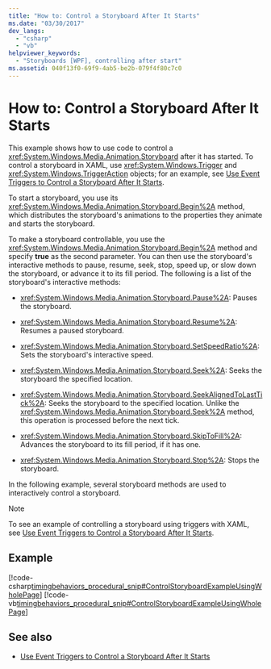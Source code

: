 ```yaml
---
title: "How to: Control a Storyboard After It Starts"
ms.date: "03/30/2017"
dev_langs:
  - "csharp"
  - "vb"
helpviewer_keywords:
  - "Storyboards [WPF], controlling after start"
ms.assetid: 040f13f0-69f9-4ab5-be2b-079f4f80c7c0
---
```

# How to: Control a Storyboard After It Starts

This example shows how to use code to control a <xref:System.Windows.Media.Animation.Storyboard> after it has started. To control a storyboard in XAML, use <xref:System.Windows.Trigger> and <xref:System.Windows.TriggerAction> objects; for an example, see [Use Event Triggers to Control a Storyboard After It Starts](how-to-use-event-triggers-to-control-a-storyboard-after-it-starts.md).

To start a storyboard, you use its <xref:System.Windows.Media.Animation.Storyboard.Begin%2A> method, which distributes the storyboard's animations to the properties they animate and starts the storyboard.

To make a storyboard controllable, you use the <xref:System.Windows.Media.Animation.Storyboard.Begin%2A> method and specify **true** as the second parameter. You can then use the storyboard's interactive methods to pause, resume, seek, stop, speed up, or slow down the storyboard, or advance it to its fill period. The following is a list of the storyboard's interactive methods:

- <xref:System.Windows.Media.Animation.Storyboard.Pause%2A>: Pauses the storyboard.

- <xref:System.Windows.Media.Animation.Storyboard.Resume%2A>: Resumes a paused storyboard.

- <xref:System.Windows.Media.Animation.Storyboard.SetSpeedRatio%2A>: Sets the storyboard's interactive speed.

- <xref:System.Windows.Media.Animation.Storyboard.Seek%2A>: Seeks the storyboard the specified location.

- <xref:System.Windows.Media.Animation.Storyboard.SeekAlignedToLastTick%2A>: Seeks the storyboard to the specified location. Unlike the <xref:System.Windows.Media.Animation.Storyboard.Seek%2A> method, this operation is processed before the next tick.

- <xref:System.Windows.Media.Animation.Storyboard.SkipToFill%2A>: Advances the storyboard to its fill period, if it has one.

- <xref:System.Windows.Media.Animation.Storyboard.Stop%2A>: Stops the storyboard.

In the following example, several storyboard methods are used to interactively control a storyboard.

> [!NOTE]
> To see an example of controlling a storyboard using triggers with XAML, see [Use Event Triggers to Control a Storyboard After It Starts](how-to-use-event-triggers-to-control-a-storyboard-after-it-starts.md).

## Example

[!code-csharp[timingbehaviors_procedural_snip#ControlStoryboardExampleUsingWholePage](~/samples/snippets/csharp/VS_Snippets_Wpf/timingbehaviors_procedural_snip/CSharp/ControlStoryboardExample.cs#controlstoryboardexampleusingwholepage)]
[!code-vb[timingbehaviors_procedural_snip#ControlStoryboardExampleUsingWholePage](~/samples/snippets/visualbasic/VS_Snippets_Wpf/timingbehaviors_procedural_snip/visualbasic/controlstoryboardexample.vb#controlstoryboardexampleusingwholepage)]

## See also

- [Use Event Triggers to Control a Storyboard After It Starts](how-to-use-event-triggers-to-control-a-storyboard-after-it-starts.md)

